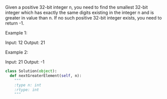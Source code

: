 
Given a positive 32-bit integer n, you need to find the smallest 32-bit integer which has exactly the same digits existing in the integer n and is greater in value than n. If no such positive 32-bit integer exists, you need to return -1.

Example 1:

Input: 12
Output: 21



Example 2:

Input: 21
Output: -1




```python
class Solution(object):
  def nextGreaterElement(self, n):
    """
    :type n: int
    :rtype: int
    """
```
